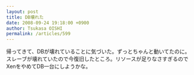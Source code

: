 ```yaml
---
layout: post
title: DB壊れた
date: 2008-09-24 19:18:00 +0900
author: Tsukasa OISHI
permalink: /articles/599
---
```



帰ってきて、DBが壊れていることに気づいた。ずっとちゃんと動いてたのに。スレーブが壊れていたので今復旧したところ。リソースが足りなさすぎるのでXenをやめてDB一台にしようかな。  

